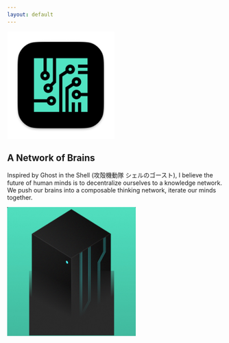 ```yaml
---
layout: default
---
```


<img src="images/tars-50E3C2.png" alt="sample image" width="250" height="250">



## A Network of Brains

Inspired by Ghost in the Shell (攻殻機動隊 シェルのゴースト), I believe the future of human minds is to decentralize ourselves to a knowledge network. We push our brains into a composable thinking network, iterate our minds together.


<img src="images/machine.png" alt="sample image" width="300" height="300">








